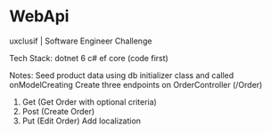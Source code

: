 # WebApi
uxclusif | Software Engineer Challenge

Tech Stack:
dotnet 6
c#
ef core (code first)

Notes:
Seed product data using db initializer class and called onModelCreating
Create three endpoints on OrderController (/Order)
 1. Get (Get Order with optional criteria)
 2. Post (Create Order)
 3. Put (Edit Order)
Add localization
